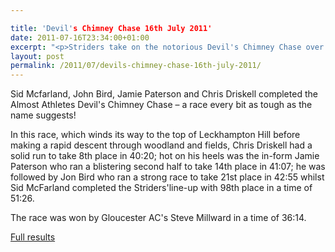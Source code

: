 ```yaml
---

title: 'Devil's Chimney Chase 16th July 2011'
date: 2011-07-16T23:34:00+01:00
excerpt: "<p>Striders take on the notorious Devil's Chimney Chase over Leckhampton Hill...</p>"
layout: post
permalink: /2011/07/devils-chimney-chase-16th-july-2011/
---
```

</p> 

Sid Mcfarland, John Bird, Jamie Paterson and Chris Driskell completed the Almost Athletes Devil's Chimney Chase &#8211; a race every bit as tough as the name suggests!

In this race, which winds its way to the top of Leckhampton Hill before making a rapid descent through woodland and fields, Chris Driskell had a solid run to take 8th place in 40:20; hot on his heels was the in-form Jamie Paterson who ran a blistering second half to take 14th place in 41:07; he was followed by Jon Bird who ran a strong race to take 21st place in 42:55 whilst Sid McFarland completed the Striders'line-up with 98th place in a time of 51:26.

The race was won by Gloucester AC's Steve Millward in a time of 36:14. 

<a href="http://www.runbritainrankings.com/results/results.aspx?meetingid=53927" target="_blank" rel="nofollow">Full results</a></p>